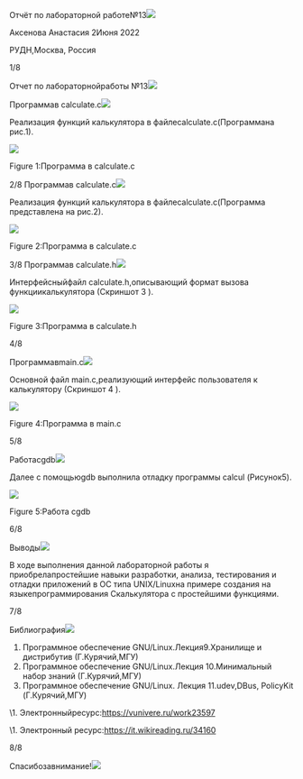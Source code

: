 ﻿Отчёт по лабораторной работе№13![](Aspose.Words.254da240-096c-40f9-bffc-ddbcb52d2e7c.001.png)

Аксенова Анастасия   2Июня 2022

РУДН,Москва, Россия

1/8

Отчет по лабораторнойработы №13![](Aspose.Words.254da240-096c-40f9-bffc-ddbcb52d2e7c.002.png)


Программав calculate.c![](Aspose.Words.254da240-096c-40f9-bffc-ddbcb52d2e7c.003.png)

Реализация функций калькулятора в файлеcalculate.с(Программана рис.1).

![](Aspose.Words.254da240-096c-40f9-bffc-ddbcb52d2e7c.004.png)

Figure 1:Программа в calculate.c

2/8
Программав calculate.c![](Aspose.Words.254da240-096c-40f9-bffc-ddbcb52d2e7c.005.png)

Реализация функций калькулятора в файлеcalculate.с(Программа представлена на рис.2).

![](Aspose.Words.254da240-096c-40f9-bffc-ddbcb52d2e7c.006.png)

Figure 2:Программа в calculate.c

3/8
Программав calculate.h![](Aspose.Words.254da240-096c-40f9-bffc-ddbcb52d2e7c.007.png)

Интерфейсныйфайл calculate.h,описывающий формат вызова функциикалькулятора (Скриншот 3 ).

![](Aspose.Words.254da240-096c-40f9-bffc-ddbcb52d2e7c.008.png)

Figure 3:Программа в calculate.h

4/8

Программавmain.c![](Aspose.Words.254da240-096c-40f9-bffc-ddbcb52d2e7c.009.png)

Основной файл main.c,реализующий интерфейс пользователя к калькулятору (Скриншот 4 ).

![](Aspose.Words.254da240-096c-40f9-bffc-ddbcb52d2e7c.010.png)

Figure 4:Программа в main.c

5/8

Работасgdb![](Aspose.Words.254da240-096c-40f9-bffc-ddbcb52d2e7c.011.png)

Далее с помощьюgdb выполнила отладку программы calcul (Рисунок5).

![](Aspose.Words.254da240-096c-40f9-bffc-ddbcb52d2e7c.012.png)

Figure 5:Работа сgdb

6/8

Выводы![](Aspose.Words.254da240-096c-40f9-bffc-ddbcb52d2e7c.013.png)

В ходе выполнения данной лабораторной работы я приобрелапростейшие навыки разработки, анализа, тестирования и отладки приложений в ОС типа UNIX/Linuxна примере создания на языкепрограммирования Скалькулятора с простейшими функциями.

7/8

Библиография![](Aspose.Words.254da240-096c-40f9-bffc-ddbcb52d2e7c.014.png)

1. Программное обеспечение GNU/Linux.Лекция9.Хранилище и  дистрибутив (Г.Курячий,МГУ)
1. Программное обеспечение GNU/Linux.Лекция 10.Минимальный набор знаний (Г.Курячий,МГУ)
1. Программное обеспечение GNU/Linux. Лекция 11.udev,DBus, PolicyKit (Г.Курячий,МГУ)

\1. Электронныйресурс:https://vunivere.ru/work23597

\1. Электронный ресурс:https://it.wikireading.ru/34160

8/8

Спасибозавнимание!![](Aspose.Words.254da240-096c-40f9-bffc-ddbcb52d2e7c.015.png)

